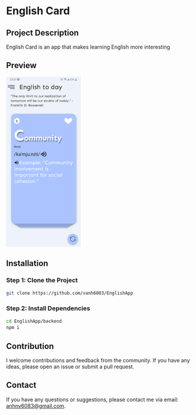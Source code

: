 # English Card

## Project Description

English Card is an app that makes learning English more interesting

## Preview

<!-- [![English Card Preview](demo_thumbnail.png)](https://www.youtube.com/watch?v=eFZRFAqbIUA) -->

<a href="link_to_video">
  <img src="demo_thumbnail.png" alt="English Card Preview" style="width: 40%">
</a>

## Installation

### Step 1: Clone the Project

```bash
git clone https://github.com/vanh6803/EnglishApp
```

### Step 2: Install Dependencies

```bash
cd EnglishApp/backend
npm i
```

## Contribution

I welcome contributions and feedback from the community. If you have any ideas, please open an issue or submit a pull request.

## Contact

If you have any questions or suggestions, please contact me via email: anhnv6083@gmail.com.
